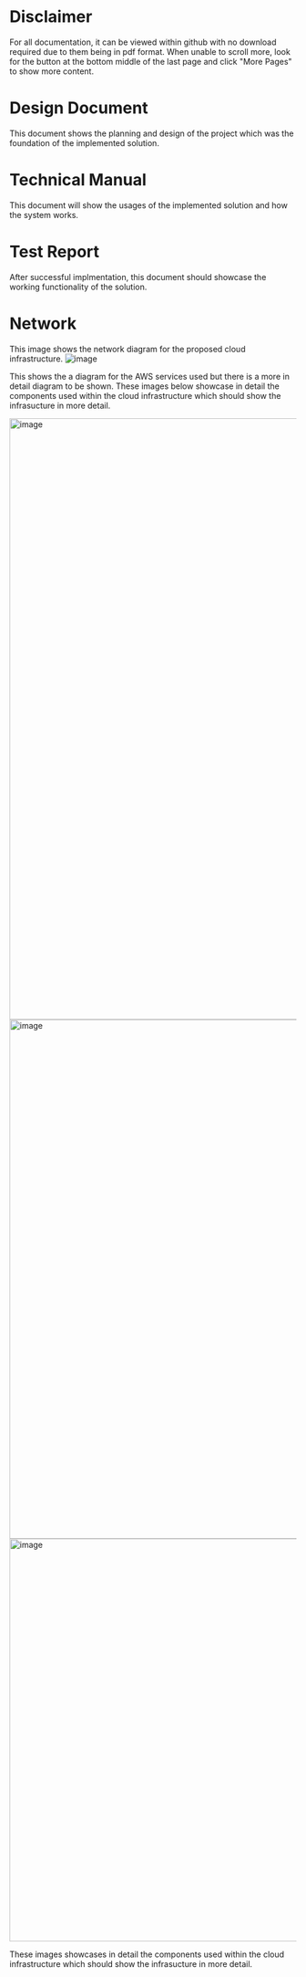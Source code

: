 # Disclaimer
For all documentation, it can be viewed within github with no download required due to them being in pdf format. When unable to scroll more, look for the button at the bottom middle of the last page and click "More Pages" to show more content.

# Design Document
This document shows the planning and design of the project which was the foundation of the implemented solution.

# Technical Manual
This document will show the usages of the implemented solution and how the system works.

# Test Report
After successful implmentation, this document should showcase the working functionality of the solution.

# Network
This image shows the network diagram for the proposed cloud infrastructure. 
![image](https://github.com/fallenknox/automation-and-security/assets/119413736/286aba07-acce-4717-b185-150d84fa8440)

This shows the a diagram for the AWS services used but there is a more in detail diagram to be shown. These images below showcase in detail the components used within the cloud infrastructure which should show the infrasucture in more detail.

<img width="1054" alt="image" src="https://github.com/user-attachments/assets/6c2cc3ab-8f87-4f9c-a8dc-67eeec8259cf">
<img width="910" alt="image" src="https://github.com/user-attachments/assets/365af18e-a2bd-4f86-90df-c6918b2d3b83">
<img width="706" alt="image" src="https://github.com/user-attachments/assets/b8ef77af-8009-4469-a31c-ae9e5f5a8625">

These images showcases in detail the components used within the cloud infrastructure which should show the infrasucture in more detail.


